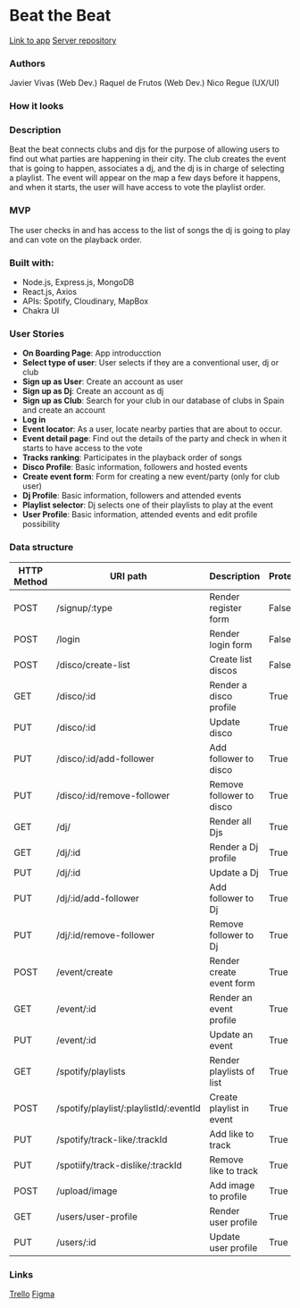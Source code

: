 # Beat the Beat

[Link to app](https://sprightly-vacherin-973f9f.netlify.app/)
[Server repository](https://github.com/proyecto-final-music-Ironhack/server)

### Authors

Javier Vivas (Web Dev.)
Raquel de Frutos (Web Dev.)
Nico Regue (UX/UI)

### How it looks

### Description

Beat the beat connects clubs and djs for the purpose of allowing users to find out what parties are happening in their city.
The club creates the event that is going to happen, associates a dj, and the dj is in charge of selecting a playlist. The event will appear on the map a few days before it happens, and when it starts, the user will have access to vote the playlist order.

### MVP

The user checks in and has access to the list of songs the dj is going to play and can vote on the playback order.

### Built with:

- Node.js, Express.js, MongoDB
- React.js, Axios
- APIs: Spotify, Cloudinary, MapBox
- Chakra UI

### User Stories

- <b>On Boarding Page</b>: App introducction
- <b>Select type of user</b>: User selects if they are a conventional user, dj or club
- <b>Sign up as User</b>: Create an account as user
- <b>Sign up as Dj</b>: Create an account as dj
- <b>Sign up as Club</b>: Search for your club in our database of clubs in Spain and create an account
- <b>Log in</b>
- <b>Event locator</b>: As a user, locate nearby parties that are about to occur.
- <b>Event detail page</b>: Find out the details of the party and check in when it starts to have access to the vote
- <b>Tracks ranking</b>: Participates in the playback order of songs
- <b>Disco Profile</b>: Basic information, followers and hosted events
- <b>Create event form</b>: Form for creating a new event/party (only for club user)
- <b>Dj Profile</b>: Basic information, followers and attended events
- <b>Playlist selector</b>: Dj selects one of their playlists to play at the event
- <b>User Profile</b>: Basic information, attended events and edit profile possibility

### Data structure

| HTTP Method | URI path                               | Description              | Protectd |
| ----------- | -------------------------------------- | ------------------------ | -------- |
| POST        | /signup/:type                          | Render register form     | False    |
| POST        | /login                                 | Render login form        | False    |
| POST        | /disco/create-list                     | Create list discos       | False    |
| GET         | /disco/:id                             | Render a disco profile   | True     |
| PUT         | /disco/:id                             | Update disco             | True     |
| PUT         | /disco/:id/add-follower                | Add follower to disco    | True     |
| PUT         | /disco/:id/remove-follower             | Remove follower to disco | True     |
| GET         | /dj/                                   | Render all Djs           | True     |
| GET         | /dj/:id                                | Render a Dj profile      | True     |
| PUT         | /dj/:id                                | Update a Dj              | True     |
| PUT         | /dj/:id/add-follower                   | Add follower to Dj       | True     |
| PUT         | /dj/:id/remove-follower                | Remove follower to Dj    | True     |
| POST        | /event/create                          | Render create event form | True     |
| GET         | /event/:id                             | Render an event profile  | True     |
| PUT         | /event/:id                             | Update an event          | True     |
| GET         | /spotify/playlists                     | Render playlists of list | True     |
| POST        | /spotify/playlist/:playlistId/:eventId | Create playlist in event | True     |
| PUT         | /spotify/track-like/:trackId           | Add like to track        | True     |
| PUT         | /spotiify/track-dislike/:trackId       | Remove like to track     | True     |
| POST        | /upload/image                          | Add image to profile     | True     |
| GET         | /users/user-profile                    | Render user profile      | True     |
| PUT         | /users/:id                             | Update user profile      | True     |


### Links

[Trello](https://trello.com/b/DaoodUTx/proyecto-final)
[Figma](https://www.figma.com/file/RewPaOiHC1RRikiaTCXUh1/Beat-The-Beat?type=design&node-id=253%3A581&mode=design&t=oCBKG7397VfjnleO-1)